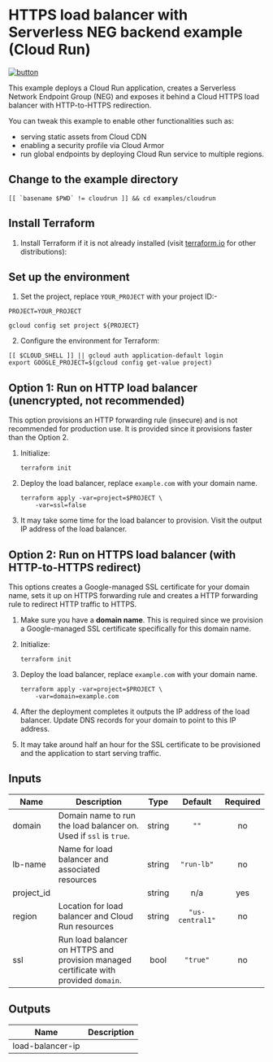 # HTTPS load balancer with Serverless NEG backend example (Cloud Run)

[![button](http://gstatic.com/cloudssh/images/open-btn.png)](https://console.cloud.google.com/cloudshell/open?git_repo=https://github.com/GoogleCloudPlatform/terraform-google-lb-http&working_dir=examples/cloudrun&page=shell&tutorial=README.md)

This example deploys a Cloud Run application, creates a Serverless Network
Endpoint Group (NEG) and exposes it behind a Cloud HTTPS load balancer with
HTTP-to-HTTPS redirection.

You can tweak this example to enable other functionalities such as:

- serving static assets from Cloud CDN
- enabling a security profile via Cloud Armor
- run global endpoints by deploying Cloud Run service to multiple regions.

## Change to the example directory

```
[[ `basename $PWD` != cloudrun ]] && cd examples/cloudrun
```

## Install Terraform

1. Install Terraform if it is not already installed (visit
   [terraform.io](https://terraform.io) for other distributions):

## Set up the environment

1. Set the project, replace `YOUR_PROJECT` with your project ID:-

```
PROJECT=YOUR_PROJECT
```

```
gcloud config set project ${PROJECT}
```

2. Configure the environment for Terraform:

```
[[ $CLOUD_SHELL ]] || gcloud auth application-default login
export GOOGLE_PROJECT=$(gcloud config get-value project)
```

## Option 1: Run on HTTP load balancer (unencrypted, not recommended)

This option provisions an HTTP forwarding rule (insecure) and is not recommended
for production use. It is provided since it provisions faster than the Option 2.

1. Initialize:

    ```
    terraform init
    ```

1. Deploy the load balancer, replace `example.com` with your domain name.

    ```
    terraform apply -var=project=$PROJECT \
        -var=ssl=false
    ```

1. It may take some time for the load balancer to provision. Visit the output
   IP address of the load balancer.

## Option 2: Run on HTTPS load balancer (with HTTP-to-HTTPS redirect)

This options creates a Google-managed SSL certificate for your domain name,
sets it up on HTTPS forwarding rule and creates a HTTP forwarding rule to
redirect HTTP traffic to HTTPS.

1. Make sure you have a **domain name**. This is required since we provision a
   Google-managed SSL certificate specifically for this domain name.

1. Initialize:

    ```
    terraform init
    ```

1. Deploy the load balancer, replace `example.com` with your domain name.

    ```
    terraform apply -var=project=$PROJECT \
        -var=domain=example.com
    ```

1. After the deployment completes it outputs the IP address of the load balancer.
   Update DNS records for your domain to point to this IP address.

1. It may take around half an hour for the SSL certificate to be provisioned
   and the application to start serving traffic.

<!-- BEGINNING OF PRE-COMMIT-TERRAFORM DOCS HOOK -->
## Inputs

| Name | Description | Type | Default | Required |
|------|-------------|:----:|:-----:|:-----:|
| domain | Domain name to run the load balancer on. Used if `ssl` is `true`. | string | `""` | no |
| lb-name | Name for load balancer and associated resources | string | `"run-lb"` | no |
| project\_id |  | string | n/a | yes |
| region | Location for load balancer and Cloud Run resources | string | `"us-central1"` | no |
| ssl | Run load balancer on HTTPS and provision managed certificate with provided `domain`. | bool | `"true"` | no |

## Outputs

| Name | Description |
|------|-------------|
| load-balancer-ip |  |

<!-- END OF PRE-COMMIT-TERRAFORM DOCS HOOK -->
